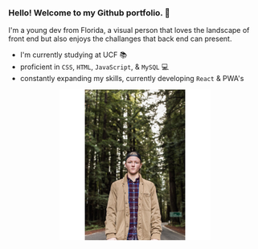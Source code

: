### Hello! Welcome to my Github portfolio. 👋

<!--  This is a top secret incrypted message  🤫 -->

I'm a young dev from Florida, a visual person that loves the landscape of front end but also enjoys the challanges that back end can present. 
- I'm currently studying at UCF 📚
- proficient in `CSS`, `HTML`, `JavaScript`, & `MySQL` 💻
- constantly expanding my skills, currently developing `React` & PWA's 




<div>
    <img src="./assets/tyler-1.img.JPG" style="max-width: 300px; display: block; margin-left: auto; margin-right: auto;"  >
</div>
